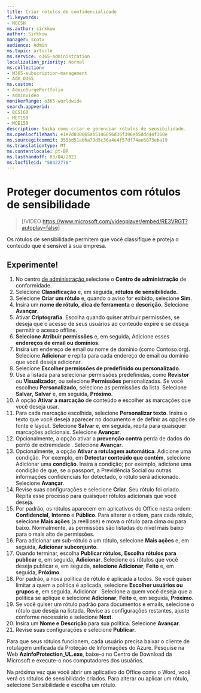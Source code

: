 ```yaml
---
title: Criar rótulos de confidencialidade
f1.keywords:
- NOCSH
ms.author: sirkkuw
author: Sirkkuw
manager: scotv
audience: Admin
ms.topic: article
ms.service: o365-administration
localization_priority: Normal
ms.collection:
- M365-subscription-management
- Adm_O365
ms.custom:
- AdminSurgePortfolio
- adminvideo
monikerRange: o365-worldwide
search.appverid:
- BCS160
- MET150
- MOE150
description: Saiba como criar e gerenciar rótulos de sensibilidade.
ms.openlocfilehash: e1e7d030065ab5146056d36f396eb5ddd44f360e
ms.sourcegitcommit: 355bd51ab6a79d5c36a4e4f57df74ae6873eba19
ms.translationtype: MT
ms.contentlocale: pt-BR
ms.lasthandoff: 03/04/2021
ms.locfileid: "50422778"
---
```

# <a name="protect-documents-with-sensitivity-labels"></a>Proteger documentos com rótulos de sensibilidade

> [!VIDEO https://www.microsoft.com/videoplayer/embed/RE3VRGT?autoplay=false]

Os rótulos de sensibilidade permitem que você classifique e proteja o conteúdo que é sensível à sua empresa.

## <a name="try-it"></a>Experimente!

1. No centro [de administração,](https://admin.microsoft.com)selecione o **Centro de administração** de conformidade.
1. Selecione **Classificação** e, em seguida, **rótulos de sensibilidade.**
1. Selecione **Criar um rótulo** e, quando o aviso for exibido, selecione **Sim**.
1. Insira um **nome de rótulo,** **dica de ferramenta** e **descrição.** Selecione **Avançar**.
1. Ativar **Criptografia**. Escolha quando quiser atribuir permissões, se deseja que o acesso de seus usuários ao conteúdo expire e se deseja permitir o acesso offline.
1. **Selecione Atribuir permissões** e, em seguida, Adicione esses **endereços de email ou domínios**.
1. Insira um endereço de email ou nome de domínio (como Contoso.org).  Selecione **Adicionar** e repita para cada endereço de email ou domínio que você deseja adicionar.
1. Selecione **Escolher permissões de predefinido ou personalizado**.
1. Use a listada para selecionar permissões predefinidas, como **Revistor** ou **Visualizador,** ou selecione **Permissões** personalizadas. Se você escolheu **Personalizado,** selecione as permissões da lista. Selecione **Salvar,** **Salvar** e, em seguida, **Próximo**.
1. A opção **Ativar a marcação** de conteúdo e escolher as marcações que você deseja usar.
1. Para cada marcação escolhida, selecione **Personalizar texto**. Insira o texto que você deseja aparecer no documento e de definir as opções de fonte e layout. Selecione **Salvar** e, em seguida, repita para quaisquer marcações adicionais. Selecione **Avançar**.
1. Opcionalmente, a opção ativar a **prevenção contra** perda de dados do ponto de extremidade . Selecione **Avançar**.
1. Opcionalmente, a opção **Ativar a rotulagem automática**. Adicione uma condição. Por exemplo, em **Detectar conteúdo que contém**, selecione Adicionar uma **condição**. Insira a condição; por exemplo, adicione uma condição de que, se o passport, a Previdência Social ou outras informações confidenciais for detectado, o rótulo será adicionado. Selecione **Avançar**.
1. Revise suas configurações e selecione **Criar**. Seu rótulo foi criado. Repita esse processo para quaisquer rótulos adicionais que você deseja.
1. Por padrão, os rótulos aparecem em aplicativos do Office nesta ordem: **Confidencial,** **Interno** e **Público**. Para alterar a ordem, para cada rótulo, selecione **Mais ações** (a reellipse) e mova o rótulo para cima ou para baixo. Normalmente, as permissões são listadas do nível mais baixo para o mais alto de permissões.
1. Para adicionar um sub-rótulo a um rótulo, selecione **Mais ações** e, em seguida, **Adicionar subconjunto**.
1. Quando terminar, escolha **Publicar rótulos,** **Escolha rótulos para publicar** e, em seguida, **Adicionar**. Selecione os rótulos que você deseja publicar e, em seguida, **selecione Adicionar**, **Feito** e, em seguida, **Próximo**.
1. Por padrão, a nova política de rótulo é aplicada a todos. Se você quiser limitar a quem a política é aplicada, selecione **Escolher usuários ou grupos** **e,** em seguida, Adicionar . Selecione a quem você deseja que a política se aplique e selecione **Adicionar**, **Feito** e, em seguida, **Próximo**.
1. Se você quiser um rótulo padrão para documentos e emails, selecione o rótulo que deseja na listada. Revise as configurações restantes, ajuste conforme necessário e selecione **Next**.
1. Insira um **Nome e** **Descrição** para sua política. Selecione **Avançar**.
1. Revise suas configurações e selecione **Publicar**.

Para que seus rótulos funcionem, cada usuário precisa baixar o cliente de rotulagem unificada da Proteção de Informações do Azure. Pesquise na Web **AzinfoProtection_UL.exe**, baixe-o no Centro de Download da Microsoft e execute-o nos computadores dos usuários.

Na próxima vez que você abrir um aplicativo do Office como o Word, você verá os rótulos de sensibilidade criados. Para alterar ou aplicar um rótulo, selecione Sensibilidade e escolha um rótulo.

